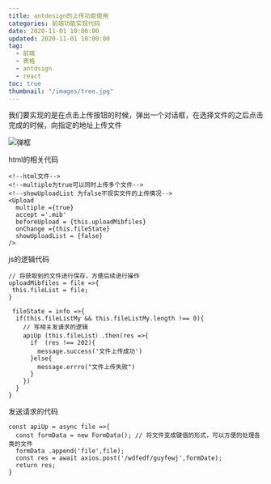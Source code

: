```yaml
---
title: antdesign的上传功能使用
categories: 前端功能实现代码
date: 2020-11-01 10:00:00
updated: 2020-11-01 10:00:00
tag:
  - 前端
  - 表格
  - antdsign
  - react
toc: true
thumbnail: "/images/tree.jpg"
---
```

我们要实现的是在点击上传按钮的时候，弹出一个对话框，在选择文件的之后点击完成的时候，向指定的地址上传文件

<!--more-->

![弹框](https://upload-images.jianshu.io/upload_images/13681871-3863bfa848ec03a0.png?imageMogr2/auto-orient/strip%7CimageView2/2/w/1240)

html的相关代码
```
<!--html文件-->
<!--multiple为true可以同时上传多个文件-->
<!--showUploadList 为false不现实文件的上传情况-->
<Upload
  multiple ={true}
  accept ='.mib'
  beforeUpload = {this.uploadMibfiles}
  onChange ={this.fileState}
  showUploadList = {false}
/>
```
js的逻辑代码
```
// 将获取到的文件进行保存，方便后续进行操作
uploadMibfiles = file =>{
 this.fileList = file;
}

 fileState = info =>{
  if(this.fileListMy && this.fileListMy.length !== 0){
    // 写相关发请求的逻辑
    apiUp (this.fileList）.then(res =>{
      if  (res !== 202){
        message.success('文件上传成功')
      }else{
        message.errro("文件上传失败")
      }
    })
  }
}
```
发送请求的代码
```
const apiUp = async file =>{
  const formData = new FormData(); // 将文件变成键值的形式，可以方便的处理各类的文件
  formData .append('file',file);
  const res = await axios.post('/wdfedf/guyfewj',formDate);
  return res;
}
```